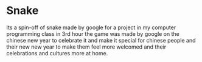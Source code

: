 # Snake
Its a spin-off of snake made by google for a project in my computer programming class in 3rd hour the game was made by google on the chinese new year to celebrate it and make it special for chinese people and their new new year to make them feel more welcomed and their celebrations and cultures more at home.
